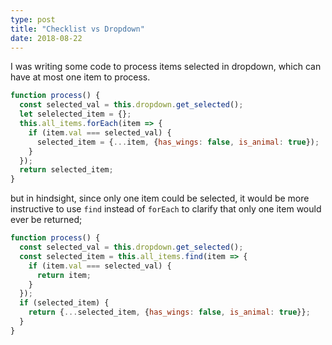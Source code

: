 ```yaml
---
type: post
title: "Checklist vs Dropdown"
date: 2018-08-22
---
```


I was writing some code to process items selected in dropdown,
which can have at most one item to process.

```js
function process() {
  const selected_val = this.dropdown.get_selected();
  let selelected_item = {};
  this.all_items.forEach(item => {
    if (item.val === selected_val) {
      selected_item = {...item, {has_wings: false, is_animal: true});
    }
  });
  return selected_item;
}
```

but in hindsight, since only one item could be selected, it would be more instructive to use
`find` instead of `forEach` to clarify that only one item would ever be returned;
```js
function process() {
  const selected_val = this.dropdown.get_selected();
  const selected_item = this.all_items.find(item => {
    if (item.val === selected_val) {
      return item;
    }
  });
  if (selected_item) {
    return {...selected_item, {has_wings: false, is_animal: true}};
  }
}
```


